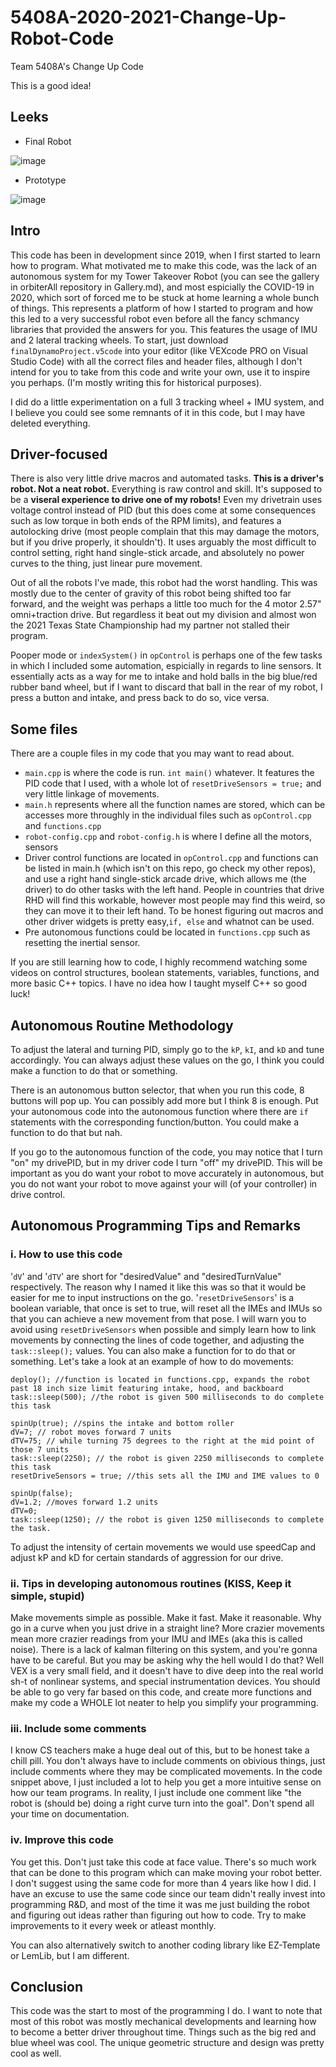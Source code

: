 # 5408A-2020-2021-Change-Up-Robot-Code
Team 5408A's Change Up Code 

This is a good idea!

## Leeks

- Final Robot
  
![image](https://github.com/user-attachments/assets/6dcbbf7d-8923-402e-9389-6e9f2b84dc5f)

- Prototype
  
![image](https://github.com/user-attachments/assets/90a4520b-b973-45de-aac4-f27b19be6378)


## Intro 

This code has been in development since 2019, when I first started to learn how to program. What motivated me to make this code, was the lack of an autonomous system for my Tower Takeover Robot (you can see the gallery in orbiterAll repository in Gallery.md), and most espicially the COVID-19 in 2020, which sort of forced me to be stuck at home learning a whole bunch of things. This represents a platform of how I started to program and how this led to a very successful robot even before all the fancy schmancy libraries that provided the answers for you. This features the usage of IMU and 2 lateral tracking wheels. To start, just download `finalDynamoProject.v5code` into your editor (like VEXcode PRO on Visual Studio Code) with all the correct files and header files, although I don't intend for you to take from this code and write your own, use it to inspire you perhaps. (I'm mostly writing this for historical purposes). 

I did do a little experimentation on a full 3 tracking wheel + IMU system, and I believe you could see some remnants of it in this code, but I may have deleted everything. 

## Driver-focused 

There is also very little drive macros and automated tasks. **This is a driver's robot. Not a neat robot.** Everything is raw control and skill. It's supposed to be a **viseral experience to drive one of my robots!** Even my drivetrain uses voltage control instead of PID (but this does come at some consequences such as low torque in both ends of the RPM limits), and features a autolocking drive (most people complain that this may damage the motors, but if you drive properly, it shouldn't). It uses arguably the most difficult to control setting, right hand single-stick arcade, and absolutely no power curves to the thing, just linear pure movement. 

Out of all the robots I've made, this robot had the worst handling. This was mostly due to the center of gravity of this robot being shifted too far forward, and the weight was perhaps a little too much for the 4 motor 2.57" omni+traction drive. But regardless it beat out my division and almost won the 2021 Texas State Championship had my partner not stalled their program. 

Pooper mode or `indexSystem()` in `opControl` is perhaps one of the few tasks in which I included some automation, espicially in regards to line sensors. It essentially acts as a way for me to intake and hold balls in the big blue/red rubber band wheel, but if I want to discard that ball in the rear of my robot, I press a button and intake, and press back to do so, vice versa. 

## Some files

There are a couple files in my code that you may want to read about. 

- `main.cpp` is where the code is run. `int main()` whatever. It features the PID code that I used, with a whole lot of `resetDriveSensors = true;` and very little linkage of movements. 
- `main.h` represents where all the function names are stored, which can be accesses more throughly in the individual files such as `opControl.cpp` and `functions.cpp`
- `robot-config.cpp` and `robot-config.h` is where I define all the motors, sensors 
- Driver control functions are located in `opControl.cpp` and functions can be listed in main.h (which isn't on this repo, go check my other repos), and use a right hand single-stick arcade drive, which allows me (the driver) to do other tasks with the left hand. People in countries that drive RHD will find this workable, however most people may find this weird, so they can move it to their left hand. To be honest figuring out macros and other driver widgets is pretty easy,`if, else` and whatnot can be used. 
- Pre autonomous functions could be located in `functions.cpp` such as resetting the inertial sensor. 

If you are still learning how to code, I highly recommend watching some videos on control structures, boolean statements, variables, functions, and more basic C++ topics. I have no idea how I taught myself C++ so good luck!

## Autonomous Routine Methodology

To adjust the lateral and turning PID, simply go to the `kP`, `kI`, and `kD` and tune accordingly. You can always adjust these values on the go, I think you could make a function to do that or something. 

There is an autonomous button selector, that when you run this code, 8 buttons will pop up. You can possibly add more but I think 8 is enough. Put your autonomous code into the autonomous function where there are `if` statements with the corresponding function/button. You could make a function to do that but nah. 

If you go to the autonomous function of the code, you may notice that I turn "on" my drivePID, but in my driver code I turn "off" my drivePID. This will be important as you do want your robot to move accurately in autonomous, but you do not want your robot to move against your will (of your controller) in drive control. 

## Autonomous Programming Tips and Remarks

### i. How to use this code
'`dV`' and '`dTV`' are short for "desiredValue" and "desiredTurnValue" respectively. The reason why I named it like this was so that it would be easier for me to input instructions on the go. '`resetDriveSensors`' is a boolean variable, that once is set to true, will reset all the IMEs and IMUs so that you can achieve a new movement from that pose. I will warn you to avoid using `resetDriveSensors` when possible and simply learn how to link movements by connecting the lines of code together, and adjusting the `task::sleep();` values. You can also make a function for to do that or something. Let's take a look at an example of how to do movements: 

    deploy(); //function is located in functions.cpp, expands the robot past 18 inch size limit featuring intake, hood, and backboard
    task::sleep(500); //the robot is given 500 milliseconds to do complete this task 
  
    spinUp(true); //spins the intake and bottom roller
    dV=7; // robot moves forward 7 units 
    dTV=75; // while turning 75 degrees to the right at the mid point of those 7 units
    task::sleep(2250); // the robot is given 2250 milliseconds to complete this task
    resetDriveSensors = true; //this sets all the IMU and IME values to 0

    spinUp(false);
    dV=1.2; //moves forward 1.2 units
    dTV=0;
    task::sleep(1250); // the robot is given 1250 milliseconds to complete the task. 

To adjust the intensity of certain movements we would use speedCap and adjust kP and kD for certain standards of aggression for our drive. 

### ii. Tips in developing autonomous routines (KISS, Keep it simple, stupid)
Make movements simple as possible. Make it fast. Make it reasonable. Why go in a curve when you just drive in a straight line? More crazier movements mean more crazier readings from your IMU and IMEs (aka this is called noise). There is a lack of kalman filtering on this system, and you're gonna have to be careful. 
But you may be asking why the hell would I do that? Well VEX is a very small field, and it doesn't have to dive deep into the real world sh-t of nonlinear systems, and special instrumentation devices. You should be able to go very far based on this code, and create more functions and make my code a WHOLE lot neater to help you simplify your programming. 

### iii. Include some comments 
I know CS teachers make a huge deal out of this, but to be honest take a chill pill. You don't always have to include comments on obivious things, just include comments where they may be complicated movements. In the code snippet above, I just included a lot to help you get a more intuitive sense on how our team programs. In reality, I just include one comment like "the robot is (should be) doing a right curve turn into the goal". Don't spend all your time on documentation.

### iv. Improve this code 
You get this. Don't just take this code at face value. There's so much work that can be done to this program which can make moving your robot better. I don't suggest using the same code for more than 4 years like how I did. I have an excuse to use the same code since our team didn't really invest into programming R&D, and most of the time it was me just building the robot and figuring out ideas rather than figuring out how to code. Try to make improvements to it every week or atleast monthly. 

You can also alternatively switch to another coding library like EZ-Template or LemLib, but I am different. 

## Conclusion 

This code was the start to most of the programming I do. I want to note that most of this robot was mostly mechanical developments and learning how to become a better driver throughout time. Things such as the big red and blue wheel was cool. The unique geometric structure and design was pretty cool as well. 
